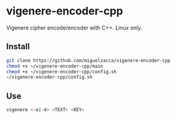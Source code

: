 # vigenere-encoder-cpp

Vigenere cipher encode/encoder with C++. Linux only.

## Install

```bash
git clone https://github.com/miguelzacca/vigenere-encoder-cpp
chmod +x ~/vigenere-encoder-cpp/main
chmod +x ~/vigenere-encoder-cpp/config.sh
~/vigenere-encoder-cpp/config.sh
```

## Use

```bash
vigenere <-e|-d> <TEXT> <KEY>
```